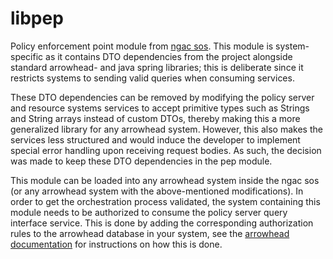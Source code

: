 # libpep
Policy enforcement point module from [ngac sos](https://github.com/esen96/sos-ngac). This module is system-specific as it contains DTO dependencies from the project alongside standard arrowhead- and java spring libraries; this is deliberate since it restricts systems to sending valid queries when consuming services.

These DTO dependencies can be removed by modifying the policy server and resource systems services to accept primitive types such as Strings and String arrays instead of custom DTOs, thereby making this a more generalized library for any arrowhead system. However, this also makes the services less structured and would induce the developer to implement special error handling upon receiving request bodies. As such, the decision was made to keep these DTO dependencies in the pep module.

This module can be loaded into any arrowhead system inside the ngac sos (or any arrowhead system with the above-mentioned modifications). In order to get the orchestration process validated, the system containing this module needs to be authorized to consume the policy server query interface service. This is done by adding the corresponding authorization rules to the arrowhead database in your system, see the [arrowhead documentation](https://github.com/eclipse-arrowhead/core-java-spring) for instructions on how this is done.
